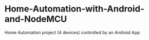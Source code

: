 # Home-Automation-with-Android-and-NodeMCU
Home Automation project (4 devices) controlled by an Android App
